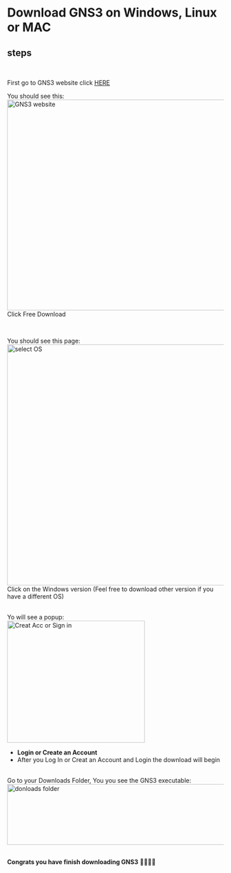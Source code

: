 # Download **GNS3 on Windows, Linux or MAC**

## steps
<br/>

First go to GNS3 website click <a href="https://gns3.com/">HERE </a>
<br>

You should see this:
<img width="776" height="489" alt="GNS3 website" src="https://github.com/user-attachments/assets/5c327103-7f82-4b3a-b05c-b3f155fc5c90" />
Click Free Download

<br/>

You should see this page: <br/>
<img width="663" height="559" alt="select OS" src="https://github.com/user-attachments/assets/f1bbf441-7752-4d4d-8615-392914556398" />
<br/>
Click on the Windows version (Feel free to download other version if you have a different OS) <br/>
<br/>

Yo will see a popup: <br/>
<img width="320" height="283" alt="Creat Acc or Sign in" src="https://github.com/user-attachments/assets/b77111b0-fe1f-4ac6-b6ae-5be7bf002de5" />

- **Login or Create an Account**
- After you Log In or Creat an Account and Login the download will begin

<br/>
Go to your Downloads Folder, You you see the GNS3 executable: 
<img width="563" height="141" alt="donloads folder" src="https://github.com/user-attachments/assets/127fa516-2615-4302-a0b2-d6117e74c6fb" />
<br/>
<br/>

**Congrats you have finish downloading GNS3** 🎉🥳🎉🥳
